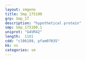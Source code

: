 ```yaml
---
layout: smgene
title: Smp_175100
grp: Smp_17
description: "hypothetical protein"
smp: Smp_175100.1
uniprot: "G4VR42"
length:  1101
cdd: "cl06189, pfam07035"
kk: ns
categories: sm
---
```

